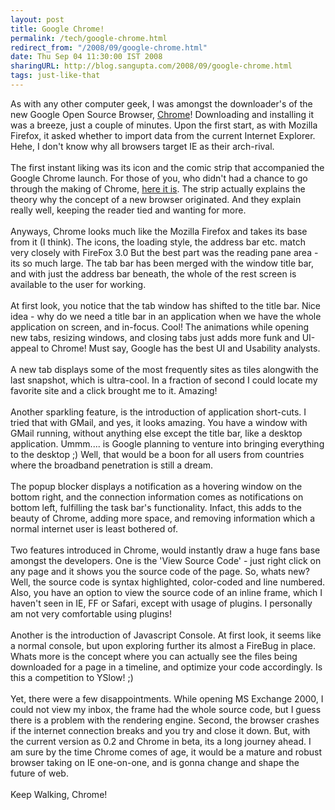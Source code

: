 ```yaml
---
layout: post
title: Google Chrome!
permalink: /tech/google-chrome.html
redirect_from: "/2008/09/google-chrome.html"
date: Thu Sep 04 11:30:00 IST 2008
sharingURL: http://blog.sangupta.com/2008/09/google-chrome.html
tags: just-like-that
---
```


As with any other computer geek, I was amongst the downloader's of the new Google Open Source Browser, 
<a href="http://google.com/chrome">Chrome</a>! Downloading and installing it was a breeze, just a couple of minutes. Upon the first start, as with Mozilla Firefox, it asked whether to import data from the current Internet Explorer. Hehe, I don't know why all browsers target IE as their arch-rival.
<br>
<br>The first instant liking was its icon and the comic strip that accompanied the Google Chrome launch. For those of you, who didn't had a chance to go through the making of Chrome, 
<a href="http://www.google.com/googlebooks/chrome/index.html">here it is</a>. The strip actually explains the theory why the concept of a new browser originated. And they explain really well, keeping the reader tied and wanting for more.
<br>
<br>Anyways, Chrome looks much like the Mozilla Firefox and takes its base from it (I think). The icons, the loading style, the address bar etc. match very closely with FireFox 3.0 But the best part was the reading pane area - its so much large. The tab bar has been merged with the window title bar, and with just the address bar beneath, the whole of the rest screen is available to the user for working.
<br>
<br>At first look, you notice that the tab window has shifted to the title bar. Nice idea - why do we need a title bar in an application when we have the whole application on screen, and in-focus. Cool! The animations while opening new tabs, resizing windows, and closing tabs just adds more funk and UI-appeal to Chrome! Must say, Google has the best UI and Usability analysts.
<br>
<br>A new tab displays some of the most frequently sites as tiles alongwith the last snapshot, which is ultra-cool. In a fraction of second I could locate my favorite site and a click brought me to it. Amazing!
<br>
<br>Another sparkling feature, is the introduction of application short-cuts. I tried that with GMail, and yes, it looks amazing. You have a window with GMail running, without anything else except the title bar, like a desktop application. Ummm.... is Google planning to venture into bringing everything to the desktop ;) Well, that would be a boon for all users from countries where the broadband penetration is still a dream.
<br>
<br>The popup blocker displays a notification as a hovering window on the bottom right, and the connection information comes as notifications on bottom left, fulfilling the task bar's functionality. Infact, this adds to the beauty of Chrome, adding more space, and removing information which a normal internet user is least bothered of.
<br>
<br>Two features introduced in Chrome, would instantly draw a huge fans base amongst the developers. One is the 'View Source Code' - just right click on any page and it shows you the source code of the page. So, whats new? Well, the source code is syntax highlighted, color-coded and line numbered. Also, you have an option to view the source code of an inline frame, which I haven't seen in IE, FF or Safari, except with usage of plugins. I personally am not very comfortable using plugins!
<br>
<br>Another is the introduction of Javascript Console. At first look, it seems like a normal console, but upon exploring further its almost a FireBug in place. Whats more is the concept where you can actually see the files being downloaded for a page in a timeline, and optimize your code accordingly. Is this a competition to YSlow! ;)
<br>
<br>Yet, there were a few disappointments. While opening MS Exchange 2000, I could not view my inbox, the frame had the whole source code, but I guess there is a problem with the rendering engine. Second, the browser crashes if the internet connection breaks and you try and close it down. But, with the current version as 0.2 and Chrome in beta, its a long journey ahead. I am sure by the time Chrome comes of age, it would be a mature and robust browser taking on IE one-on-one, and is gonna change and shape the future of web.
<br>
<br>Keep Walking, Chrome!
